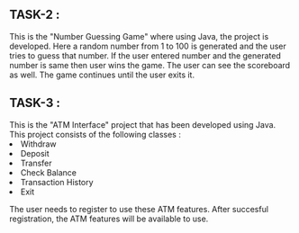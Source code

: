 <h2>TASK-2 :</h2>
This is the "Number Guessing Game" where using Java, the project is developed. Here a random number from 1 to 100 is generated and the user tries to guess that number. If the user entered number and the generated number is same then user wins the game. The user can see the scoreboard as well. The game continues until the user exits it.

<h2>TASK-3 :</h2>
This is the "ATM Interface" project that has been developed using Java. This project consists of the following classes :
<li> Withdraw
<li> Deposit
<li> Transfer
<li> Check Balance
<li> Transaction History
<li> Exit
  
 The user needs to register to use these ATM features. After succesful registration, the ATM features will be available to use.
